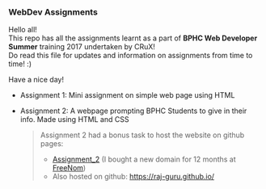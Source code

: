 ### WebDev Assignments  
Hello all!  
This repo has all the assignments learnt as a part of **BPHC Web Developer Summer** training 2017 undertaken by CRuX!  
Do read this file for updates and information on assignments from time to time! :)   

 Have a nice day!  

* Assignment 1: Mini assignment on simple web page using HTML  
* Assignment 2: A webpage prompting BPHC Students to give in their info. Made using HTML and CSS  

   >   Assignment 2 had a bonus task to host the website on github pages:   
   >    * [Assignment_2](http://www.rajguru.ml/) (I bought a new domain for 12 months at [FreeNom](https://my.freenom.com))
   >    * Also hosted on github: https://raj-guru.github.io/
